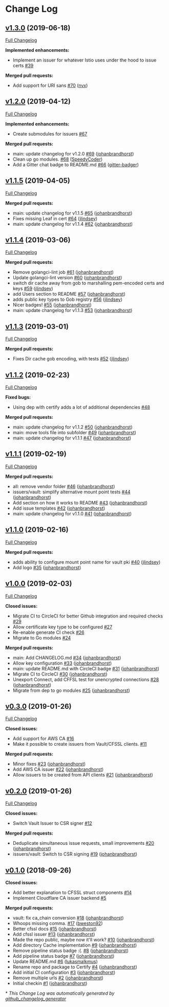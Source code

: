 # Change Log

## [v1.3.0](https://github.com/johanbrandhorst/certify/tree/v1.3.0) (2019-06-18)
[Full Changelog](https://github.com/johanbrandhorst/certify/compare/v1.2.0...v1.3.0)

**Implemented enhancements:**

- Implement an issuer for whatever Istio uses under the hood to issue certs [\#39](https://github.com/johanbrandhorst/certify/issues/39)

**Merged pull requests:**

- Add support for URI sans [\#70](https://github.com/johanbrandhorst/certify/pull/70) ([nvx](https://github.com/nvx))

## [v1.2.0](https://github.com/johanbrandhorst/certify/tree/v1.2.0) (2019-04-12)
[Full Changelog](https://github.com/johanbrandhorst/certify/compare/v1.1.5...v1.2.0)

**Implemented enhancements:**

- Create submodules for issuers [\#67](https://github.com/johanbrandhorst/certify/issues/67)

**Merged pull requests:**

- main: update changelog for v1.2.0 [\#69](https://github.com/johanbrandhorst/certify/pull/69) ([johanbrandhorst](https://github.com/johanbrandhorst))
- Clean up go modules. [\#68](https://github.com/johanbrandhorst/certify/pull/68) ([SpeedyCoder](https://github.com/SpeedyCoder))
- Add a Gitter chat badge to README.md [\#66](https://github.com/johanbrandhorst/certify/pull/66) ([gitter-badger](https://github.com/gitter-badger))

## [v1.1.5](https://github.com/johanbrandhorst/certify/tree/v1.1.5) (2019-04-05)
[Full Changelog](https://github.com/johanbrandhorst/certify/compare/v1.1.4...v1.1.5)

**Merged pull requests:**

- main: update changelog for v1.1.5 [\#65](https://github.com/johanbrandhorst/certify/pull/65) ([johanbrandhorst](https://github.com/johanbrandhorst))
- Fixes missing Leaf in cert [\#64](https://github.com/johanbrandhorst/certify/pull/64) ([jlindsey](https://github.com/jlindsey))
- main: update changelog for v1.1.4 [\#62](https://github.com/johanbrandhorst/certify/pull/62) ([johanbrandhorst](https://github.com/johanbrandhorst))

## [v1.1.4](https://github.com/johanbrandhorst/certify/tree/v1.1.4) (2019-03-06)
[Full Changelog](https://github.com/johanbrandhorst/certify/compare/v1.1.3...v1.1.4)

**Merged pull requests:**

- Remove golangci-lint job [\#61](https://github.com/johanbrandhorst/certify/pull/61) ([johanbrandhorst](https://github.com/johanbrandhorst))
- Update golangci-lint version [\#60](https://github.com/johanbrandhorst/certify/pull/60) ([johanbrandhorst](https://github.com/johanbrandhorst))
- switch dir cache away from gob to marshalling pem-encoded certs and keys [\#59](https://github.com/johanbrandhorst/certify/pull/59) ([jlindsey](https://github.com/jlindsey))
- add Users section to README [\#57](https://github.com/johanbrandhorst/certify/pull/57) ([johanbrandhorst](https://github.com/johanbrandhorst))
- adds public key types to Gob registry [\#56](https://github.com/johanbrandhorst/certify/pull/56) ([jlindsey](https://github.com/jlindsey))
- Nicer badges! [\#55](https://github.com/johanbrandhorst/certify/pull/55) ([johanbrandhorst](https://github.com/johanbrandhorst))
- main: update changelog for v1.1.3 [\#53](https://github.com/johanbrandhorst/certify/pull/53) ([johanbrandhorst](https://github.com/johanbrandhorst))

## [v1.1.3](https://github.com/johanbrandhorst/certify/tree/v1.1.3) (2019-03-01)
[Full Changelog](https://github.com/johanbrandhorst/certify/compare/v1.1.2...v1.1.3)

**Merged pull requests:**

- Fixes Dir cache gob encoding, with tests [\#52](https://github.com/johanbrandhorst/certify/pull/52) ([jlindsey](https://github.com/jlindsey))

## [v1.1.2](https://github.com/johanbrandhorst/certify/tree/v1.1.2) (2019-02-23)
[Full Changelog](https://github.com/johanbrandhorst/certify/compare/v1.1.1...v1.1.2)

**Fixed bugs:**

- Using dep with certify adds a lot of additional dependencies [\#48](https://github.com/johanbrandhorst/certify/issues/48)

**Merged pull requests:**

- main: update changelog for v1.1.2 [\#50](https://github.com/johanbrandhorst/certify/pull/50) ([johanbrandhorst](https://github.com/johanbrandhorst))
- main: move tools file into subfolder [\#49](https://github.com/johanbrandhorst/certify/pull/49) ([johanbrandhorst](https://github.com/johanbrandhorst))
- main: update changelog for v1.1.1 [\#47](https://github.com/johanbrandhorst/certify/pull/47) ([johanbrandhorst](https://github.com/johanbrandhorst))

## [v1.1.1](https://github.com/johanbrandhorst/certify/tree/v1.1.1) (2019-02-19)
[Full Changelog](https://github.com/johanbrandhorst/certify/compare/v1.1.0...v1.1.1)

**Merged pull requests:**

- all: remove vendor folder [\#46](https://github.com/johanbrandhorst/certify/pull/46) ([johanbrandhorst](https://github.com/johanbrandhorst))
- issuers/vault: simplify alternative mount point tests [\#44](https://github.com/johanbrandhorst/certify/pull/44) ([johanbrandhorst](https://github.com/johanbrandhorst))
- Add section on how it works to README [\#43](https://github.com/johanbrandhorst/certify/pull/43) ([johanbrandhorst](https://github.com/johanbrandhorst))
- Add issue templates [\#42](https://github.com/johanbrandhorst/certify/pull/42) ([johanbrandhorst](https://github.com/johanbrandhorst))
- main: update changelog for v1.1.0 [\#41](https://github.com/johanbrandhorst/certify/pull/41) ([johanbrandhorst](https://github.com/johanbrandhorst))

## [v1.1.0](https://github.com/johanbrandhorst/certify/tree/v1.1.0) (2019-02-16)
[Full Changelog](https://github.com/johanbrandhorst/certify/compare/v1.0.0...v1.1.0)

**Merged pull requests:**

- adds ability to configure mount point name for vault pki [\#40](https://github.com/johanbrandhorst/certify/pull/40) ([jlindsey](https://github.com/jlindsey))
- Add logo [\#35](https://github.com/johanbrandhorst/certify/pull/35) ([johanbrandhorst](https://github.com/johanbrandhorst))

## [v1.0.0](https://github.com/johanbrandhorst/certify/tree/v1.0.0) (2019-02-03)
[Full Changelog](https://github.com/johanbrandhorst/certify/compare/v0.3.0...v1.0.0)

**Closed issues:**

- Migrate CI to CircleCI for better Github integration and required checks [\#29](https://github.com/johanbrandhorst/certify/issues/29)
- Allow certificate key type to be configured [\#27](https://github.com/johanbrandhorst/certify/issues/27)
- Re-enable generate CI check [\#26](https://github.com/johanbrandhorst/certify/issues/26)
- Migrate to Go modules [\#24](https://github.com/johanbrandhorst/certify/issues/24)

**Merged pull requests:**

- main: Add CHANGELOG.md [\#34](https://github.com/johanbrandhorst/certify/pull/34) ([johanbrandhorst](https://github.com/johanbrandhorst))
- Allow key configuration [\#33](https://github.com/johanbrandhorst/certify/pull/33) ([johanbrandhorst](https://github.com/johanbrandhorst))
- main: update README.md with CircleCI badge [\#31](https://github.com/johanbrandhorst/certify/pull/31) ([johanbrandhorst](https://github.com/johanbrandhorst))
- Migrate CI to CircleCI [\#30](https://github.com/johanbrandhorst/certify/pull/30) ([johanbrandhorst](https://github.com/johanbrandhorst))
- Unexport Connect, add CFFSL test for unencrypted connections [\#28](https://github.com/johanbrandhorst/certify/pull/28) ([johanbrandhorst](https://github.com/johanbrandhorst))
- Migrate from dep to go modules [\#25](https://github.com/johanbrandhorst/certify/pull/25) ([johanbrandhorst](https://github.com/johanbrandhorst))

## [v0.3.0](https://github.com/johanbrandhorst/certify/tree/v0.3.0) (2019-01-26)
[Full Changelog](https://github.com/johanbrandhorst/certify/compare/v0.2.0...v0.3.0)

**Closed issues:**

- Add support for AWS CA [\#16](https://github.com/johanbrandhorst/certify/issues/16)
- Make it possible to create issuers from Vault/CFSSL clients. [\#11](https://github.com/johanbrandhorst/certify/issues/11)

**Merged pull requests:**

- Minor fixes [\#23](https://github.com/johanbrandhorst/certify/pull/23) ([johanbrandhorst](https://github.com/johanbrandhorst))
- Add AWS CA issuer [\#22](https://github.com/johanbrandhorst/certify/pull/22) ([johanbrandhorst](https://github.com/johanbrandhorst))
- Allow issuers to be created from API clients [\#21](https://github.com/johanbrandhorst/certify/pull/21) ([johanbrandhorst](https://github.com/johanbrandhorst))

## [v0.2.0](https://github.com/johanbrandhorst/certify/tree/v0.2.0) (2019-01-26)
[Full Changelog](https://github.com/johanbrandhorst/certify/compare/v0.1.0...v0.2.0)

**Closed issues:**

- Switch Vault Issuer to CSR signer [\#12](https://github.com/johanbrandhorst/certify/issues/12)

**Merged pull requests:**

- Deduplicate simultaneous issue requests, small improvements [\#20](https://github.com/johanbrandhorst/certify/pull/20) ([johanbrandhorst](https://github.com/johanbrandhorst))
- issuers/vault: Switch to CSR signing [\#19](https://github.com/johanbrandhorst/certify/pull/19) ([johanbrandhorst](https://github.com/johanbrandhorst))

## [v0.1.0](https://github.com/johanbrandhorst/certify/tree/v0.1.0) (2018-09-26)
**Closed issues:**

- Add better explanation to CFSSL struct components [\#14](https://github.com/johanbrandhorst/certify/issues/14)
- Implement Cloudflare CA issuer backend [\#5](https://github.com/johanbrandhorst/certify/issues/5)

**Merged pull requests:**

- vault: fix ca\_chain conversion [\#18](https://github.com/johanbrandhorst/certify/pull/18) ([johanbrandhorst](https://github.com/johanbrandhorst))
- Whoops missing comma. [\#17](https://github.com/johanbrandhorst/certify/pull/17) ([bweston92](https://github.com/bweston92))
- Better cfssl docs [\#15](https://github.com/johanbrandhorst/certify/pull/15) ([johanbrandhorst](https://github.com/johanbrandhorst))
- Add cfssl issuer [\#13](https://github.com/johanbrandhorst/certify/pull/13) ([johanbrandhorst](https://github.com/johanbrandhorst))
- Made the repo public, maybe now it'll work? [\#10](https://github.com/johanbrandhorst/certify/pull/10) ([johanbrandhorst](https://github.com/johanbrandhorst))
- Add directory Cache implementation [\#9](https://github.com/johanbrandhorst/certify/pull/9) ([johanbrandhorst](https://github.com/johanbrandhorst))
- Remove pipeline status badge :\(. [\#8](https://github.com/johanbrandhorst/certify/pull/8) ([johanbrandhorst](https://github.com/johanbrandhorst))
- Add pipeline status badge [\#7](https://github.com/johanbrandhorst/certify/pull/7) ([johanbrandhorst](https://github.com/johanbrandhorst))
- Update README.md [\#6](https://github.com/johanbrandhorst/certify/pull/6) ([lukasmalkmus](https://github.com/lukasmalkmus))
- Rename repo and package to Certify [\#4](https://github.com/johanbrandhorst/certify/pull/4) ([johanbrandhorst](https://github.com/johanbrandhorst))
- Add initial CI configuration [\#3](https://github.com/johanbrandhorst/certify/pull/3) ([johanbrandhorst](https://github.com/johanbrandhorst))
- Remove multiple urls [\#2](https://github.com/johanbrandhorst/certify/pull/2) ([johanbrandhorst](https://github.com/johanbrandhorst))
- Initial checkin [\#1](https://github.com/johanbrandhorst/certify/pull/1) ([johanbrandhorst](https://github.com/johanbrandhorst))



\* *This Change Log was automatically generated by [github_changelog_generator](https://github.com/skywinder/Github-Changelog-Generator)*